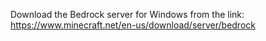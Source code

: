 
Download the Bedrock server for Windows from the link: https://www.minecraft.net/en-us/download/server/bedrock